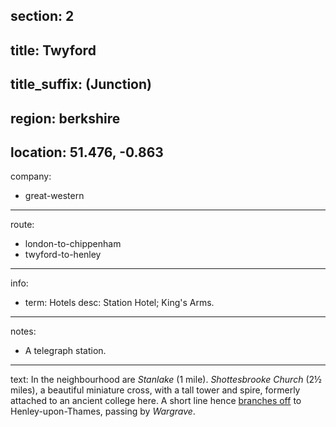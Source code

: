 section: 2
----
title: Twyford
----
title_suffix: (Junction)
----
region: berkshire
----
location: 51.476, -0.863
----
company:
- great-western
----
route:
- london-to-chippenham
- twyford-to-henley
----
info:
- term: Hotels
  desc: Station Hotel; King's Arms.
----
notes:
- A telegraph station.
----
text: In the neighbourhood are *Stanlake* (1 mile). *Shottesbrooke Church* (2½ miles), a beautiful miniature cross, with a tall tower and spire, formerly attached to an ancient college here. A short line hence [branches off](/routes/twyford-to-henley) to Henley-upon-Thames, passing by *Wargrave*.
